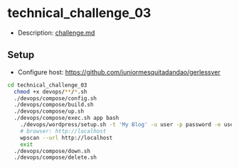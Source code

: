 # technical_challenge_03

- Description: [challenge.md](https://github.com/juniormesquitadandao/marcelo-junior/blob/master/challenge.md)

## Setup

- Configure host: https://github.com/juniormesquitadandao/gerlessver

```sh
cd technical_challenge_03
  chmod +x devops/**/*.sh
  ./devops/compose/config.sh
  ./devops/compose/build.sh
  ./devops/compose/up.sh
  ./devops/compose/exec.sh app bash
    ./devops/wordpress/setup.sh -t 'My Blog' -u user -p password -e user@email.com
    # browser: http://localhost
    wpscan --url http://localhost
    exit
  ./devops/compose/down.sh
  ./devops/compose/delete.sh
```
